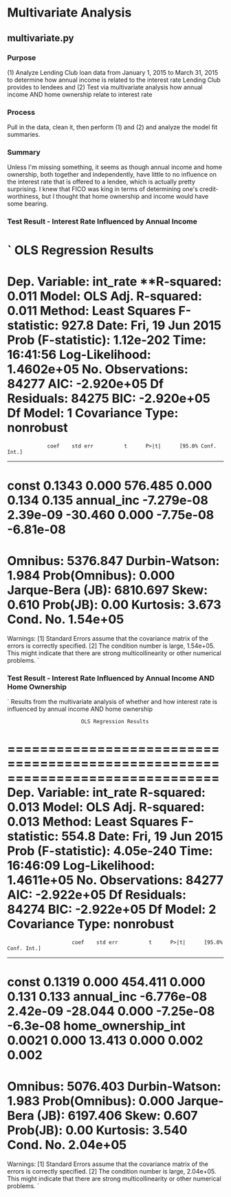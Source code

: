 # Multivariate Analysis #

## multivariate.py ##

### Purpose ###
(1) Analyze Lending Club loan data from January 1, 2015 to March 31, 2015 to determine how annual income is related to the interest rate Lending Club provides to lendees and 
(2) Test via multivariate analysis how annual income AND home ownership relate to interest rate

### Process ###
Pull in the data, clean it, then perform (1) and (2) and analyze the model fit summaries.

### Summary ###
Unless I'm missing something, it seems as though annual income and home ownership, both together and independently, have little to no influence on the interest rate that is offered to a lendee, which is actually pretty surprising. I knew that FICO was king in terms of determining one's credit-worthiness, but I thought that home ownership and income would have some bearing.

### Test Result - Interest Rate Influenced by Annual Income ###
`
                            OLS Regression Results
==============================================================================
Dep. Variable:               int_rate   **R-squared:                       0.011
Model:                            OLS   Adj. R-squared:                  0.011
Method:                 Least Squares   F-statistic:                     927.8
Date:                Fri, 19 Jun 2015   Prob (F-statistic):          1.12e-202
Time:                        16:41:56   Log-Likelihood:             1.4602e+05
No. Observations:               84277   AIC:                        -2.920e+05
Df Residuals:                   84275   BIC:                        -2.920e+05
Df Model:                           1
Covariance Type:            nonrobust
==============================================================================
                 coef    std err          t      P>|t|      [95.0% Conf. Int.]
------------------------------------------------------------------------------
const          0.1343      0.000    576.485      0.000         0.134     0.135
annual_inc -7.279e-08   2.39e-09    -30.460      0.000     -7.75e-08 -6.81e-08
==============================================================================
Omnibus:                     5376.847   Durbin-Watson:                   1.984
Prob(Omnibus):                  0.000   Jarque-Bera (JB):             6810.697
Skew:                           0.610   Prob(JB):                         0.00
Kurtosis:                       3.673   Cond. No.                     1.54e+05
==============================================================================

Warnings:
[1] Standard Errors assume that the covariance matrix of the errors is correctly specified.
[2] The condition number is large, 1.54e+05. This might indicate that there are
strong multicollinearity or other numerical problems.
`
### Test Result - Interest Rate Influenced by Annual Income AND Home Ownership ###
`
Results from the multivariate analysis of whether and how interest rate is 
influenced by annual income AND home ownership

                            OLS Regression Results
==============================================================================
Dep. Variable:               int_rate   R-squared:                       0.013
Model:                            OLS   Adj. R-squared:                  0.013
Method:                 Least Squares   F-statistic:                     554.8
Date:                Fri, 19 Jun 2015   Prob (F-statistic):          4.05e-240
Time:                        16:46:09   Log-Likelihood:             1.4611e+05
No. Observations:               84277   AIC:                        -2.922e+05
Df Residuals:                   84274   BIC:                        -2.922e+05
Df Model:                           2
Covariance Type:            nonrobust
======================================================================================
                         coef    std err          t      P>|t|      [95.0% Conf. Int.]
--------------------------------------------------------------------------------------
const                  0.1319      0.000    454.411      0.000         0.131     0.133
annual_inc         -6.776e-08   2.42e-09    -28.044      0.000     -7.25e-08  -6.3e-08
home_ownership_int     0.0021      0.000     13.413      0.000         0.002     0.002
==============================================================================
Omnibus:                     5076.403   Durbin-Watson:                   1.983
Prob(Omnibus):                  0.000   Jarque-Bera (JB):             6197.406
Skew:                           0.607   Prob(JB):                         0.00
Kurtosis:                       3.540   Cond. No.                     2.04e+05
==============================================================================

Warnings:
[1] Standard Errors assume that the covariance matrix of the errors is correctly specified.
[2] The condition number is large, 2.04e+05. This might indicate that there are
strong multicollinearity or other numerical problems.
`